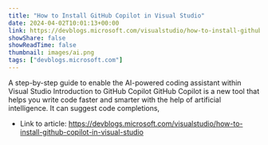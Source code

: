 ```yaml
---
title: "How to Install GitHub Copilot in Visual Studio"
date: 2024-04-02T10:01:13+00:00
link: https://devblogs.microsoft.com/visualstudio/how-to-install-github-copilot-in-visual-studio
showShare: false
showReadTime: false
thumbnail: images/ai.png
tags: ["devblogs.microsoft.com"]
---
```

A step-by-step guide to enable the AI-powered coding assistant within Visual Studio Introduction to GitHub Copilot GitHub Copilot is a new tool that helps you write code faster and smarter with the help of artificial intelligence. It can suggest code completions,

- Link to article: https://devblogs.microsoft.com/visualstudio/how-to-install-github-copilot-in-visual-studio